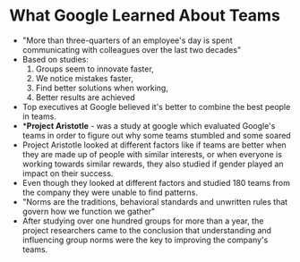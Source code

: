 # What Google Learned About Teams

- "More than three-quarters of an employee's day is spent communicating with colleagues over the last two decades"
- Based on studies:
  1. Groups seem to innovate faster,
  2. We notice mistakes faster,
  3. Find better solutions when working,
  4. Better results are achieved
- Top executives at Google believed it's better to combine the best people in teams.
- ***Project Aristotle** - was a  study at google which evaluated Google's teams in order to figure out why some teams stumbled and some soared
- Project Aristotle looked at different factors like if teams are better when they are made up of people with similar interests, or when everyone is working towards similar rewards, they also studied if gender played an impact on their success.
- Even though they looked at different factors and studied 180 teams from the company they were unable to find patterns.
- "Norms are the traditions, behavioral standards and unwritten rules that govern how we function we gather"
- After studying over one hundred groups for more than a year, the project researchers came to the conclusion that understanding and influencing group norms were the key to improving the company's teams.
